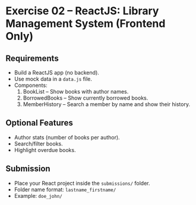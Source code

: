 # Exercise 02 – ReactJS: Library Management System (Frontend Only)


## Requirements
- Build a ReactJS app (no backend).
- Use mock data in a `data.js` file.
- Components:
  1. BookList – Show books with author names.
  2. BorrowedBooks – Show currently borrowed books.
  3. MemberHistory – Search a member by name and show their history.


## Optional Features
- Author stats (number of books per author).
- Search/filter books.
- Highlight overdue books.


## Submission
- Place your React project inside the `submissions/` folder.
- Folder name format: `lastname_firstname/`
- Example: `doe_john/`
